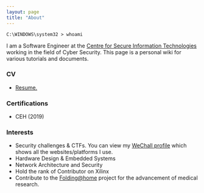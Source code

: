 ```yaml
---
layout: page
title: "About"
---
```


```windows
C:\WINDOWS\system32 > whoami
```

I am a Software Engineer at the [Centre for Secure Information Technologies](https://www.qub.ac.uk/ecit/CSIT/) working in the field of Cyber Security. This page is a personal wiki for various tutorials and documents.  


### CV
- <a href="{{ site.github.url }}/assets/img/Emmet_Friel_Resume.pdf">Resume.</a>

### Certifications
- CEH (2019) 

### Interests
- Security challenges & CTFs. You can view my [WeChall profile](https://www.wechall.net/profile/un5h4d0w) which shows all the websites/platforms I use. 
- Hardware Design & Embedded Systems
- Network Architecture and Security
- Hold the rank of Contributor on Xilinx
- Contribute to the <a href="https://stats.foldingathome.org/donor/73291172" target="_blank">Folding@home</a> project for the advancement of medical research.